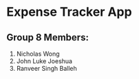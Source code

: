 # Expense Tracker App

## Group 8 Members:
1. Nicholas Wong <br />
2. John Luke Joeshua <br />
3. Ranveer Singh Balleh
